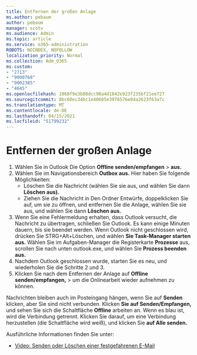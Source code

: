 ```yaml
---
title: Entfernen der großen Anlage
ms.author: pebaum
author: pebaum
manager: scotv
ms.audience: Admin
ms.topic: article
ms.service: o365-administration
ROBOTS: NOINDEX, NOFOLLOW
localization_priority: Normal
ms.collection: Adm_O365
ms.custom:
- "2713"
- "9000768"
- "9002385"
- "4645"
ms.openlocfilehash: 1068f9e3b88dcc98a4d1042e923f235bf21ee727
ms.sourcegitcommit: 8bc60ec34bc1e40685e3976576e04a2623f63a7c
ms.translationtype: MT
ms.contentlocale: de-DE
ms.lasthandoff: 04/15/2021
ms.locfileid: "51799232"
---
```

# <a name="remove-the-large-attachment"></a>Entfernen der großen Anlage

1. Wählen Sie in Outlook Die Option **Offline senden/empfangen**  >  **aus.** 
2. Wählen Sie im Navigationsbereich **Outbox aus.** Hier haben Sie folgende Möglichkeiten: 
    - Löschen Sie die Nachricht (wählen Sie sie aus, und wählen Sie dann **Löschen aus).**
    - Ziehen Sie die Nachricht in Den Ordner Entwürfe, doppelklicken Sie auf, um sie zu öffnen, und entfernen Sie die Anlage, wählen Sie sie aus, und wählen Sie dann **Löschen aus.**
3. Wenn Sie eine Fehlermeldung erhalten, dass Outlook versucht, die Nachricht zu übertragen, schließen Sie Outlook. Es kann einige Minuten dauern, bis sie beendet werden. Wenn Outlook nicht geschlossen wird, drücken Sie STRG+Alt+Löschen, und wählen **Sie Task-Manager starten aus.** Wählen Sie im Aufgaben-Manager die Registerkarte **Prozesse** aus, scrollen Sie nach unten outlook.exe, und wählen Sie **Prozess beenden aus.**
4. Nachdem Outlook geschlossen wurde, starten Sie es neu, und wiederholen Sie die Schritte 2 und 3. 
5. Klicken Sie nach dem Entfernen der Anlage auf **Offline senden/empfangen,**  >   um die Onlinearbeit wieder aufnehmen zu können. 

Nachrichten bleiben auch im Posteingang hängen, wenn Sie auf **Senden** klicken, aber Sie sind nicht verbunden. Klicken **Sie auf Senden/Empfangen,** und sehen Sie sich die Schaltfläche **Offline** arbeiten an. Wenn es blau ist, wird die Verbindung getrennt. Klicken Sie darauf, um eine Verbindung herzustellen (die Schaltfläche wird weiß), und klicken Sie **auf Alle senden.**
 
 Ausführliche Informationen finden Sie unter:
- [Video: Senden oder Löschen einer festgefahrenen E-Mail](https://support.office.com/article/Video-Send-or-delete-an-email-stuck-in-your-outbox-26d5d34a-4e5f-444a-a9e8-44db04a94dec) 